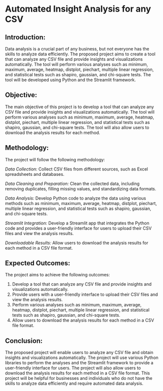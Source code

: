 # Automated Insight Analysis for any CSV

## Introduction:
Data analysis is a crucial part of any business, but not everyone has the skills to analyze data efficiently. The proposed project aims to create a tool that can analyze any CSV file and provide insights and visualizations automatically. The tool will perform various analyses such as minimum, maximum, average, heatmap, distplot, piechart, multiple linear regression, and statistical tests such as shapiro, gaussian, and chi-square tests. The tool will be developed using Python and the Streamlit framework.

## Objective:
The main objective of this project is to develop a tool that can analyze any CSV file and provide insights and visualizations automatically. The tool will perform various analyses such as minimum, maximum, average, heatmap, distplot, piechart, multiple linear regression, and statistical tests such as shapiro, gaussian, and chi-square tests. The tool will also allow users to download the analysis results for each method.

## Methodology:
The project will follow the following methodology:

*Data Collection:* Collect CSV files from different sources, such as Excel spreadsheets and databases.

*Data Cleaning and Preparation:* Clean the collected data, including removing duplicates, filling missing values, and standardizing data formats.

*Data Analysis:* Develop Python code to analyze the data using various methods such as minimum, maximum, average, heatmap, distplot, piechart, multiple linear regression, and statistical tests such as shapiro, gaussian, and chi-square tests.

*Streamlit Integration:* Develop a Streamlit app that integrates the Python code and provides a user-friendly interface for users to upload their CSV files and view the analysis results.

*Downloadable Results:* Allow users to download the analysis results for each method in a CSV file format.

## Expected Outcomes:
The project aims to achieve the following outcomes:

1) Develop a tool that can analyze any CSV file and provide insights and visualizations automatically.
2) Provide users with a user-friendly interface to upload their CSV files and view the analysis results.
3) Perform various analyses such as minimum, maximum, average, heatmap, distplot, piechart, multiple linear regression, and statistical tests such as shapiro, gaussian, and chi-square tests.
4) Allow users to download the analysis results for each method in a CSV file format.


## Conclusion:
The proposed project will enable users to analyze any CSV file and obtain insights and visualizations automatically. The project will use various Python libraries to perform the analyses and the Streamlit framework to provide a user-friendly interface for users. The project will also allow users to download the analysis results for each method in a CSV file format. This project will be helpful for businesses and individuals who do not have the skills to analyze data efficiently and require automated data analysis.
